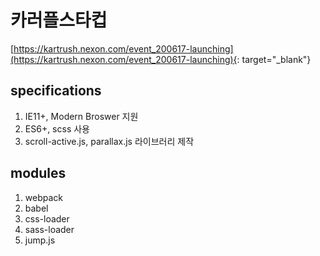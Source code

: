 # 카러플스타컵
[https://kartrush.nexon.com/event_200617-launching](https://kartrush.nexon.com/event_200617-launching){: target="_blank"}

## specifications
1. IE11+, Modern Broswer 지원
2. ES6+, scss 사용
3. scroll-active.js, parallax.js 라이브러리 제작

## modules
1. webpack
2. babel
3. css-loader
4. sass-loader
5. jump.js